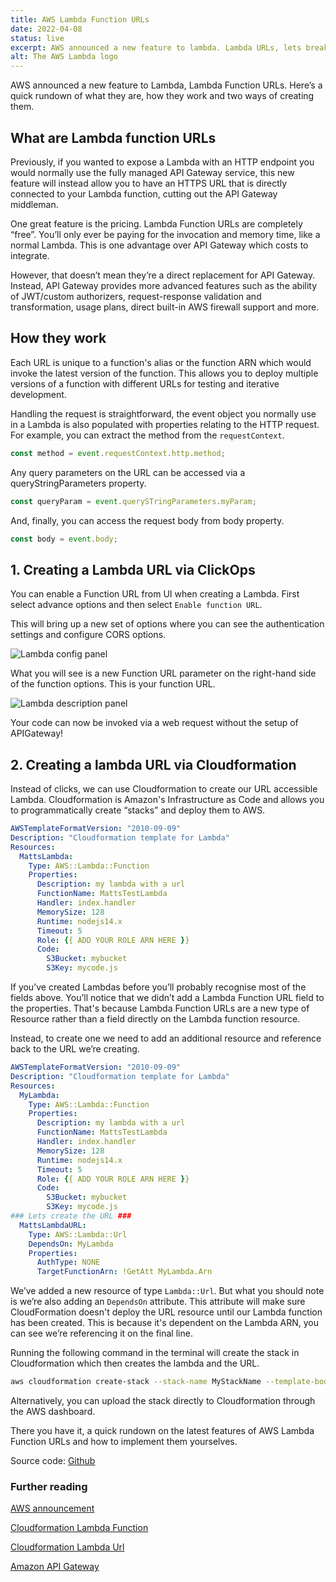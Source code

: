 ```yaml
---
title: AWS Lambda Function URLs
date: 2022-04-08
status: live
excerpt: AWS announced a new feature to lambda. Lambda URLs, lets break them down and investigate.
alt: The AWS Lambda logo
---
```


AWS announced a new feature to Lambda, Lambda Function URLs. Here’s a quick rundown of what they are, how they work and two ways of creating them.

## What are Lambda function URLs

Previously, if you wanted to expose a Lambda with an HTTP endpoint you would normally use the fully managed API Gateway service, this new feature will instead allow you to have an HTTPS URL that is directly connected to your Lambda function, cutting out the API Gateway middleman.

One great feature is the pricing. Lambda Function URLs are completely “free”. You’ll only ever be paying for the invocation and memory time, like a normal Lambda. This is one advantage over API Gateway which costs to integrate.

However, that doesn’t mean they’re a direct replacement for API Gateway. Instead, API Gateway provides more advanced features such as the ability of JWT/custom authorizers, request-response validation and transformation, usage plans, direct built-in AWS firewall support and more.

## How they work

Each URL is unique to a function's alias or the function ARN which would invoke the latest version of the function. This allows you to deploy multiple versions of a function with different URLs for testing and iterative development.

Handling the request is straightforward, the event object you normally use in a Lambda is also populated with properties relating to the HTTP request. For example, you can extract the method from the `requestContext`.

```js
const method = event.requestContext.http.method;
```

Any query parameters on the URL can be accessed via a queryStringParameters property.

```js
const queryParam = event.querySTringParameters.myParam;
```

And, finally, you can access the request body from body property.

```js
const body = event.body;
```

## 1. Creating a Lambda URL via ClickOps

You can enable a Function URL from UI when creating a Lambda.
First select advance options and then select `Enable function URL`.

This will bring up a new set of options where you can see the authentication settings and configure CORS options.

![Lambda config panel](../../assets/images/2022-04-08-aws-lambda-function-urls/01-lambda-urls.webp)

What you will see is a new Function URL parameter on the right-hand side of the function options. This is your function URL.

![Lambda description panel](../../assets/images/2022-04-08-aws-lambda-function-urls/02-lambda-urls.jpeg)

Your code can now be invoked via a web request without the setup of APIGateway!

## 2. Creating a lambda URL via Cloudformation

Instead of clicks, we can use Cloudformation to create our URL accessible Lambda. Cloudformation is Amazon's Infrastructure as Code and allows you to programmatically create “stacks” and deploy them to AWS.

```yaml
AWSTemplateFormatVersion: "2010-09-09"
Description: "Cloudformation template for Lambda"
Resources:
  MattsLambda:
    Type: AWS::Lambda::Function
    Properties:
      Description: my lambda with a url
      FunctionName: MattsTestLambda
      Handler: index.handler
      MemorySize: 128
      Runtime: nodejs14.x
      Timeout: 5
      Role: {{ ADD YOUR ROLE ARN HERE }}
      Code:
        S3Bucket: mybucket
        S3Key: mycode.js
```

If you’ve created Lambdas before you’ll probably recognise most of the fields above. You’ll notice that we didn’t add a Lambda Function URL field to the properties. That's because Lambda Function URLs are a new type of Resource rather than a field directly on the Lambda function resource.

Instead, to create one we need to add an additional resource and reference back to the URL we’re creating.

```yaml
AWSTemplateFormatVersion: "2010-09-09"
Description: "Cloudformation template for Lambda"
Resources:
  MyLambda:
    Type: AWS::Lambda::Function
    Properties:
      Description: my lambda with a url
      FunctionName: MattsTestLambda
      Handler: index.handler
      MemorySize: 128
      Runtime: nodejs14.x
      Timeout: 5
      Role: {{ ADD YOUR ROLE ARN HERE }}
      Code:
        S3Bucket: mybucket
        S3Key: mycode.js
### Lets create the URL ###
  MattsLambdaURL:
    Type: AWS::Lambda::Url
    DependsOn: MyLambda
    Properties:
      AuthType: NONE
      TargetFunctionArn: !GetAtt MyLambda.Arn
```

We’ve added a new resource of type `Lambda::Url`. But what you should note is we’re also adding an `DependsOn` attribute. This attribute will make sure CloudFormation doesn't deploy the URL resource until our Lambda function has been created. This is because it's dependent on the Lambda ARN, you can see we’re referencing it on the final line.

Running the following command in the terminal will create the stack in Cloudformation which then creates the lambda and the URL.

```bash
aws cloudformation create-stack --stack-name MyStackName --template-body file://my-file.yaml
```

Alternatively, you can upload the stack directly to Cloudformation through the AWS dashboard.

There you have it, a quick rundown on the latest features of AWS Lambda Function URLs and how to implement them yourselves.

Source code: [Github](https://github.com/MattBidewell/snippets/tree/main/aws/cloudformation/lambda)

### Further reading

[AWS announcement](https://aws.amazon.com/blogs/aws/announcing-aws-lambda-function-urls-built-in-https-endpoints-for-single-function-microservices/)

[Cloudformation Lambda Function](https://docs.aws.amazon.com/AWSCloudFormation/latest/UserGuide/aws-resource-lambda-function.html)

[Cloudformation Lambda Url](https://docs.aws.amazon.com/AWSCloudFormation/latest/UserGuide/aws-resource-lambda-url.html)

[Amazon API Gateway](https://aws.amazon.com/api-gateway/)
